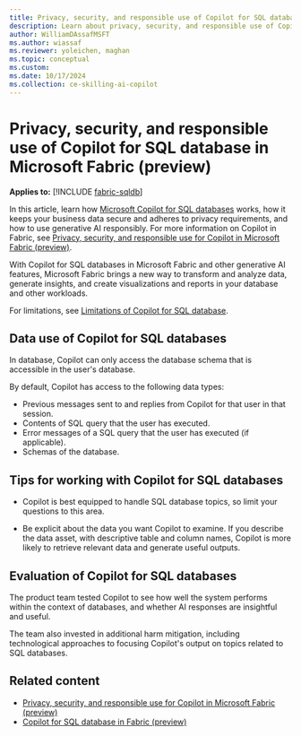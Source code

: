 ```yaml
---
title: Privacy, security, and responsible use of Copilot for SQL database (preview)
description: Learn about privacy, security, and responsible use of Copilot for SQL database in Microsoft Fabric.
author: WilliamDAssafMSFT
ms.author: wiassaf
ms.reviewer: yoleichen, maghan
ms.topic: conceptual
ms.custom:
ms.date: 10/17/2024
ms.collection: ce-skilling-ai-copilot
---
```

# Privacy, security, and responsible use of Copilot for SQL database in Microsoft Fabric (preview)

**Applies to:** [!INCLUDE [fabric-sqldb](../database/includes/applies-to-version/fabric-sqldb.md)]

In this article, learn how [Microsoft Copilot for SQL databases](../database/sql/copilot.md) works, how it keeps your business data secure and adheres to privacy requirements, and how to use generative AI responsibly. For more information on Copilot in Fabric, see [Privacy, security, and responsible use for Copilot in Microsoft Fabric (preview)](copilot-privacy-security.md).

With Copilot for SQL databases in Microsoft Fabric and other generative AI features, Microsoft Fabric brings a new way to transform and analyze data, generate insights, and create visualizations and reports in your database and other workloads.

For limitations, see [Limitations of Copilot for SQL database](../database/sql/copilot.md#limitations-of-copilot-for-sql-database).

## Data use of Copilot for SQL databases

In database, Copilot can only access the database schema that is accessible in the user's database.

By default, Copilot has access to the following data types:

- Previous messages sent to and replies from Copilot for that user in that session.
- Contents of SQL query that the user has executed.
- Error messages of a SQL query that the user has executed (if applicable).
- Schemas of the database.

## Tips for working with Copilot for SQL databases

- Copilot is best equipped to handle SQL database topics, so limit your questions to this area.

- Be explicit about the data you want Copilot to examine. If you describe the data asset, with descriptive table and column names, Copilot is more likely to retrieve relevant data and generate useful outputs.

## Evaluation of Copilot for SQL databases

The product team tested Copilot to see how well the system performs within the context of databases, and whether AI responses are insightful and useful.

The team also invested in additional harm mitigation, including technological approaches to focusing Copilot's output on topics related to SQL databases.

## Related content

- [Privacy, security, and responsible use for Copilot in Microsoft Fabric (preview)](copilot-privacy-security.md)
- [Copilot for SQL database in Fabric (preview)](../database/sql/copilot.md)
